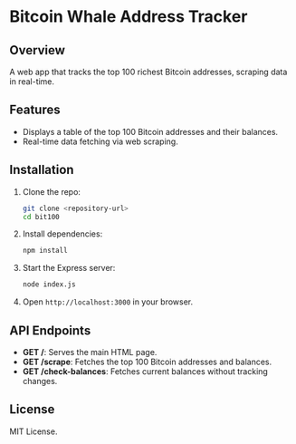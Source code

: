 # Bitcoin Whale Address Tracker

## Overview
A web app that tracks the top 100 richest Bitcoin addresses, scraping data in real-time.

## Features
- Displays a table of the top 100 Bitcoin addresses and their balances.
- Real-time data fetching via web scraping.

## Installation
1. Clone the repo:
   ```bash
   git clone <repository-url>
   cd bit100
   ```
2. Install dependencies:
   ```bash
   npm install
   ```
3. Start the Express server:
   ```bash
   node index.js
   ```
4. Open `http://localhost:3000` in your browser.

## API Endpoints
- **GET /**: Serves the main HTML page.
- **GET /scrape**: Fetches the top 100 Bitcoin addresses and balances.
- **GET /check-balances**: Fetches current balances without tracking changes.

## License
MIT License.
